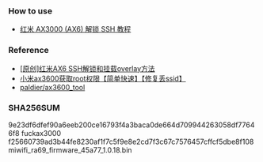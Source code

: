 ### How to use
- [红米 AX3000 \(AX6\) 解锁 SSH 教程](https://github.com/1715173329/blog/issues/2)

### Reference
- [\[原创\]红米AX6 SSH解锁和挂载overlay方法](https://www.right.com.cn/forum/thread-4060726-1-1.html)
- [小米ax3600获取root权限【简单快速】【修复丢ssid】](https://www.right.com.cn/forum/thread-4046020-1-1.html)
- [paldier/ax3600_tool](https://github.com/paldier/ax3600_tool)

### SHA256SUM
9e23df6dfef90a6eeb200ce16793f4a3baca0de664d709944263058df77646f8  fuckax3000
f25660739ad3b44fe8230af1f7c5f9e8e2cd7f3c67c7576457cffcf5dbe8f108  miwifi_ra69_firmware_45a77_1.0.18.bin
